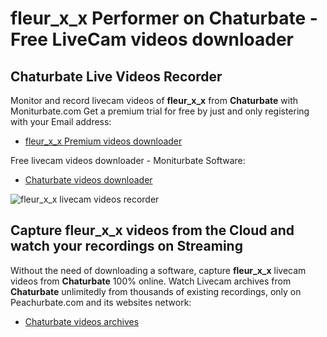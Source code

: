 # fleur_x_x Performer on Chaturbate - Free LiveCam videos downloader

## Chaturbate Live Videos Recorder

Monitor and record livecam videos of **fleur_x_x** from **Chaturbate** with Moniturbate.com
Get a premium trial for free by just and only registering with your Email address:
* [fleur_x_x Premium videos downloader](https://moniturbate.com/request-demo-licence-key.html)

Free livecam videos downloader - Moniturbate Software:
* [Chaturbate videos downloader](https://moniturbate.com/moniturbate-download-software.html)

![fleur_x_x livecam videos recorder](https://peachurnet.com/templates/moniturbate-software.png)


## Capture fleur_x_x videos from the Cloud and watch your recordings on Streaming

Without the need of downloading a software, capture **fleur_x_x** livecam videos from **Chaturbate** 100% online.
Watch Livecam archives from **Chaturbate** unlimitedly from thousands of existing recordings, only on Peachurbate.com and its websites network:
* [Chaturbate videos archives](https://peachurnet.com/)